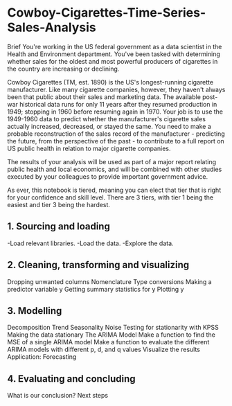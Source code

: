 # Cowboy-Cigarettes-Time-Series-Sales-Analysis
Brief
You're working in the US federal government as a data scientist in the Health and Environment department. You've been tasked with determining whether sales for the oldest and most powerful producers of cigarettes in the country are increasing or declining.

Cowboy Cigarettes (TM, est. 1890) is the US's longest-running cigarette manufacturer. Like many cigarette companies, however, they haven't always been that public about their sales and marketing data. The available post-war historical data runs for only 11 years after they resumed production in 1949; stopping in 1960 before resuming again in 1970. Your job is to use the 1949-1960 data to predict whether the manufacturer's cigarette sales actually increased, decreased, or stayed the same. You need to make a probable reconstruction of the sales record of the manufacturer - predicting the future, from the perspective of the past - to contribute to a full report on US public health in relation to major cigarette companies.

The results of your analysis will be used as part of a major report relating public health and local economics, and will be combined with other studies executed by your colleagues to provide important government advice.

As ever, this notebook is tiered, meaning you can elect that tier that is right for your confidence and skill level. There are 3 tiers, with tier 1 being the easiest and tier 3 being the hardest.

## 1. Sourcing and loading

-Load relevant libraries.
-Load the data.
-Explore the data.
## 2. Cleaning, transforming and visualizing

Dropping unwanted columns
Nomenclature
Type conversions
Making a predictor variable y
Getting summary statistics for y
Plotting y
## 3. Modelling

Decomposition
Trend
Seasonality
Noise
Testing for stationarity with KPSS
Making the data stationary
The ARIMA Model
Make a function to find the MSE of a single ARIMA model
Make a function to evaluate the different ARIMA models with different p, d, and q values
Visualize the results
Application: Forecasting
## 4. Evaluating and concluding

What is our conclusion?
Next steps
